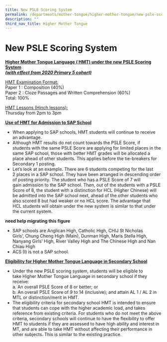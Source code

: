 ```yaml
---
title: New PSLE Scoring System
permalink: /departments/mother-tongue/higher-mother-tongue/new-psle-scoring-system/
description: ""
third_nav_title: Higher Mother Tongue
---
```

New PSLE Scoring System
=======================

<b><u>Higher Mother Tongue Language ( HMT) under the new PSLE Scoring System</u></b><br>
<b><u><i>(with effect from 2020 Primary 5 cohort)</i></u></b><br>

<u>HMT Examination Format:</u><br>
Paper 1 : Composition (40%)<br>
Paper 2 : Cloze Passages and Written Comprehension (60%)<br>
Total: 100%

<u>HMT Lessons (Hinch lessons):</u><br>
Thursday from 2pm to 3pm


<b><u>Use of HMT for Admission to SAP School</u></b><br>
*   When applying to SAP schools, HMT students will continue to receive an advantage.
*   Although HMT results do not count towards the PSLE Score, if students with the same PSLE Score are applying for limited places in the same SAP school, those with better HMT grades will be allocated a place ahead of other students. This applies before the tie-breakers for Secondary 1 posting.
*   Let’s look at an example. There are 6 students competing for the last 2 places in a SAP school. They have been arranged in descending order of posting priority. The student who has a PSLE Score of 7 will gain admission to the SAP school. Then, out of the students with a PSLE Score of 8, the student with a distinction for HCL (Higher Chinese) will be admitted into the SAP school next, ahead of the other students who also scored 8 but had weaker or no HCL score. The advantage that HCL students will obtain under the new system is similar to that under the current system.

**need help migrating this figure**

*   SAP schools are Anglican High, Catholic High, CHIJ St Nicholas Girls’, Chung Cheng High (Main), Dunman High, Maris Stella High, Nanyang Girls’ High, River Valley High and The Chinese High and Nan Chiau High
*   ACS (I) is not a SAP school.

<b><u>Eligibility for Higher Mother Tongue Language in Secondary School</u></b><br>
*   Under the new PSLE scoring system, students will be eligible to take Higher Mother Tongue Language in secondary school if they receive:<br>
a. An overall PSLE Score of 8 or better; or<br>
b. An overall PSLE Score of 9 to 14 (inclusive); and attain AL 1 / AL 2 in MTL or distinction/merit in HMT.
*   The eligibility criteria for secondary school HMT is intended to ensure that students can cope with the higher academic load, and takes reference from existing criteria. For students who do not meet the above criteria, secondary schools will continue to have the flexibility to offer HMT to students if they are assessed to have high ability and interest in MT, and are able to take HMT without affecting their performance in other subjects. This is similar to the existing practice.
